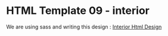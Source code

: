 # HTML Template 09 - interior

We are using sass and writing this design : [Interior Html Design](https://www.freefigmatemplates.com/gallery/interior-design-landing-page)
